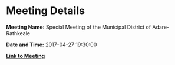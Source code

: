 # Meeting Details

**Meeting Name:** Special Meeting of the Municipal District of Adare-Rathkeale

**Date and Time:** 2017-04-27 19:30:00

**[Link to Meeting](https://www.limerick.ie/council/whats-on/special-meeting-municipal-district-adare-rathkeale-6)**

